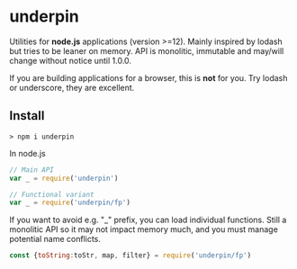 # underpin

Utilities for **node.js** applications (version >=12). Mainly inspired by lodash but 
tries to be leaner on memory. API is monolitic, immutable and may/will change without notice until 1.0.0.

If you are building applications for a browser, this is **not** for you. Try lodash or underscore, they are excellent.

## Install
```
> npm i underpin
```

In node.js
```javascript
// Main API
var _ = require('underpin')

// Functional variant
var _ = require('underpin/fp')
```


If you want to avoid e.g. "_" prefix, you can load individual functions. 
Still a monolitic API so it may not impact memory much, 
and you must manage potential name conflicts.

```javascript
const {toString:toStr, map, filter} = require('underpin/fp')
```
